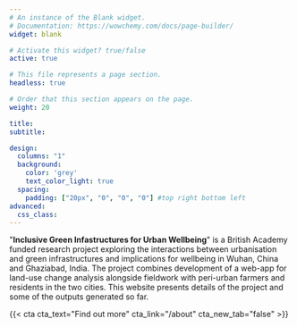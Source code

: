 ```yaml
---
# An instance of the Blank widget.
# Documentation: https://wowchemy.com/docs/page-builder/
widget: blank

# Activate this widget? true/false
active: true

# This file represents a page section.
headless: true

# Order that this section appears on the page.
weight: 20

title:
subtitle:

design:
  columns: "1"
  background:
    color: 'grey'
    text_color_light: true
  spacing:
    padding: ["20px", "0", "0", "0"] #top right bottom left
advanced:
  css_class: 
---
```


"**Inclusive Green Infastructures for Urban Wellbeing**" is a British Academy funded research project exploring the interactions between urbanisation and green infrastructures and implications for wellbeing in Wuhan, China and Ghaziabad, India. The project combines development of a web-app for land-use change analysis alongside fieldwork with peri-urban farmers and residents in the two cities. This website presents details of the project and some of the outputs generated so far.

{{< cta cta_text="Find out more" cta_link="/about" cta_new_tab="false" >}}